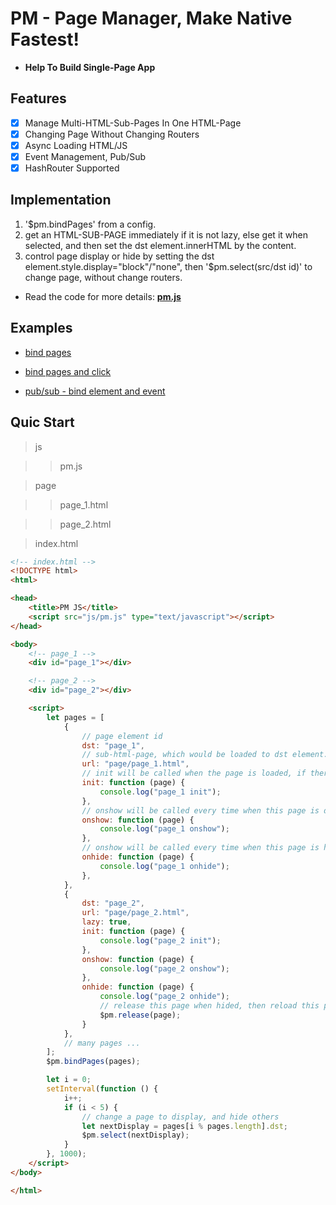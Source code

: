 # PM - Page Manager, Make Native Fastest!

- **Help To Build Single-Page App**

## Features
- [x] Manage Multi-HTML-Sub-Pages In One HTML-Page
- [x] Changing Page Without Changing Routers
- [x] Async Loading HTML/JS
- [x] Event Management, Pub/Sub
- [x] HashRouter Supported

## Implementation

1. '$pm.bindPages' from a config.
2. get an HTML-SUB-PAGE immediately if it is not lazy, else get it when selected, and then set the dst element.innerHTML by the content.
3. control page display or hide by setting the dst element.style.display="block"/"none", then '$pm.select(src/dst id)' to change page, without change routers.

- Read the code for more details: **[pm.js](https://github.com/lesismal/pm/blob/master/js/pm.js)**

## Examples

- [bind pages](https://github.com/lesismal/pm/tree/master/examples/bind_dst)

- [bind pages and click](https://github.com/lesismal/pm/tree/master/examples/bind_src_dst)

- [pub/sub - bind element and event](https://github.com/lesismal/pm/blob/master/examples/element.html)

## Quic Start

> js

>> pm.js

> page

>> page_1.html

>> page_2.html

> index.html

```html
<!-- index.html -->
<!DOCTYPE html>
<html>

<head>
    <title>PM JS</title>
    <script src="js/pm.js" type="text/javascript"></script>
</head>

<body>
    <!-- page_1 -->
    <div id="page_1"></div>

    <!-- page_2 -->
    <div id="page_2"></div>

    <script>
        let pages = [
            {
                // page element id
                dst: "page_1",
                // sub-html-page, which would be loaded to dst element.innerHTML
                url: "page/page_1.html",
                // init will be called when the page is loaded, if there's not an url, it will be called immediately
                init: function (page) {
                    console.log("page_1 init");
                },
                // onshow will be called every time when this page is displayed
                onshow: function (page) {
                    console.log("page_1 onshow");
                },
                // onshow will be called every time when this page is hided
                onhide: function (page) {
                    console.log("page_1 onhide");
                },
            },
            {
                dst: "page_2",
                url: "page/page_2.html",
                lazy: true,
                init: function (page) {
                    console.log("page_2 init");
                },
                onshow: function (page) {
                    console.log("page_2 onshow");
                },
                onhide: function (page) {
                    console.log("page_2 onhide");
                    // release this page when hided, then reload this page every time
                    $pm.release(page);
                }
            },
            // many pages ...
        ];
        $pm.bindPages(pages);

        let i = 0;
        setInterval(function () {
            i++;
            if (i < 5) {
                // change a page to display, and hide others
                let nextDisplay = pages[i % pages.length].dst;
                $pm.select(nextDisplay);
            }
        }, 1000);
    </script>
</body>

</html>
```
